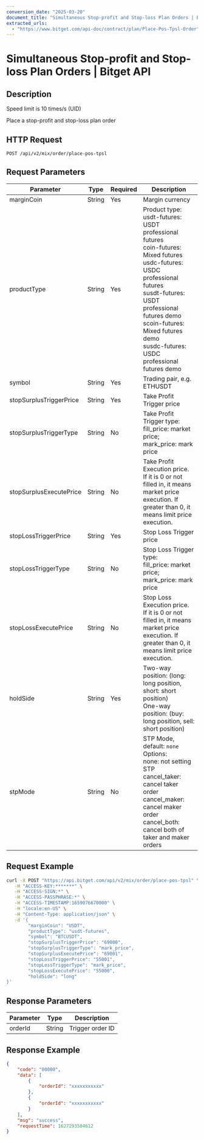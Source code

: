 ```yaml
---
conversion_date: "2025-03-20"
document_title: "Simultaneous Stop-profit and Stop-loss Plan Orders | Bitget API"
extracted_urls:
  - "https://www.bitget.com/api-doc/contract/plan/Place-Pos-Tpsl-Order"
---
```


# Simultaneous Stop-profit and Stop-loss Plan Orders | Bitget API

## Description
Speed limit is 10 times/s (UID)

Place a stop-profit and stop-loss plan order

## HTTP Request
```
POST /api/v2/mix/order/place-pos-tpsl
```

## Request Parameters
| Parameter                  | Type   | Required | Description                                                                 |
|---------------------------|--------|----------|-----------------------------------------------------------------------------|
| marginCoin                | String | Yes      | Margin currency                                                             |
| productType               | String | Yes      | Product type: <br>usdt-futures: USDT professional futures <br>coin-futures: Mixed futures <br>usdc-futures: USDC professional futures <br>susdt-futures: USDT professional futures demo <br>scoin-futures: Mixed futures demo <br>susdc-futures: USDC professional futures demo |
| symbol                    | String | Yes      | Trading pair, e.g. ETHUSDT                                                  |
| stopSurplusTriggerPrice  | String | Yes      | Take Profit Trigger price                                                   |
| stopSurplusTriggerType   | String | No       | Take Profit Trigger type:<br>fill_price: market price;<br>mark_price: mark price |
| stopSurplusExecutePrice  | String | No       | Take Profit Execution price. <br>If it is 0 or not filled in, it means market price execution. If greater than 0, it means limit price execution. |
| stopLossTriggerPrice     | String | Yes      | Stop Loss Trigger price                                                     |
| stopLossTriggerType      | String | No       | Stop Loss Trigger type:<br>fill_price: market price;<br>mark_price: mark price |
| stopLossExecutePrice     | String | No       | Stop Loss Execution price. <br>If it is 0 or not filled in, it means market price execution. If greater than 0, it means limit price execution. |
| holdSide                 | String | Yes      | Two-way position: (long: long position, short: short position)<br>One-way position: (buy: long position, sell: short position) |
| stpMode                  | String | No       | STP Mode, default: `none` <br>Options:<br>none: not setting STP<br>cancel_taker: cancel taker order<br>cancel_maker: cancel maker order<br>cancel_both: cancel both of taker and maker orders |

## Request Example
```bash
curl -X POST "https://api.bitget.com/api/v2/mix/order/place-pos-tpsl" \
   -H "ACCESS-KEY:*******" \
   -H "ACCESS-SIGN:*" \
   -H "ACCESS-PASSPHRASE:*" \
   -H "ACCESS-TIMESTAMP:1659076670000" \
   -H "locale:en-US" \
   -H "Content-Type: application/json" \
   -d '{
        "marginCoin": "USDT",
        "productType": "usdt-futures",
        "symbol": "BTCUSDT",
        "stopSurplusTriggerPrice": "69000",
        "stopSurplusTriggerType": "mark_price",
        "stopSurplusExecutePrice": "69001",
        "stopLossTriggerPrice": "55001",
        "stopLossTriggerType": "mark_price",
        "stopLossExecutePrice": "55000",
        "holdSide": "long"
}'
```

## Response Parameters
| Parameter | Type   | Description        |
|-----------|--------|--------------------|
| orderId   | String | Trigger order ID   |

## Response Example
```json
{
    "code": "00000",
    "data": [
        {
            "orderId": "xxxxxxxxxxx"
        },
        {
            "orderId": "xxxxxxxxxxx"
        }
    ],
    "msg": "success",
    "requestTime": 1627293504612
}
```

